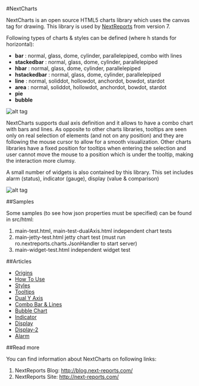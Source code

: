 #NextCharts

NextCharts is an open source HTML5 charts library which uses the canvas tag for drawing. This library is used by [NextReports](https://github.com/nextreports/nextreports) from version 7.

Following types of charts & styles can be defined (where h stands for horizontal):  
  
* __bar__ : normal, glass, dome, cylinder, parallelepiped, combo with lines  
* __stackedbar__ : normal, glass, dome, cylinder, parallelepiped  
* __hbar__ : normal, glass, dome, cylinder, parallelepiped  
* __hstackedbar__ : normal, glass, dome, cylinder, parallelepiped  
* __line__ : normal, soliddot, hollowdot, anchordot, bowdot, stardot  
* __area__ : normal, soliddot, hollowdot, anchordot, bowdot, stardot  
* __pie__  
* __bubble__

![alt tag](http://2.bp.blogspot.com/-ouJicYwR4D0/Uv3pAiWORgI/AAAAAAAAJDo/a6RxWpXU3QM/s1600/NextServerCharts-white.png)

NextCharts supports dual axis definition and it allows to have a combo chart with bars and lines. As opposite to other charts libraries, tooltips are seen only on real selection of elements (and not on any position) and they are following the mouse cursor to allow for a smooth visualization. Other charts libraries have a fixed position for tooltips when entering the selection and user cannot move the mouse to  a position which is under the tooltip, making the interaction more clumsy.

A small number of widgets is also contained by this library. This set includes alarm (status), indicator (gauge), display (value & comparison)

![alt tag](http://2.bp.blogspot.com/-1lSssWLMPOs/U5hWOr0pwWI/AAAAAAAAJf8/Eof9uAbvvm4/s1600/a2.png)

##Samples

Some samples (to see how json properties must be specified) can be found in src/html:

1. main-test.html, main-test-dualAxis.html    independent chart tests
2. main-jetty-test.html                       jetty chart test (must run ro.nextreports.charts.JsonHandler to start server)
3. main-widget-test.html                      independent widget test   

##Articles

* [Origins](http://blog.next-reports.com/2014/02/nextcharts-new-html5-library-for.html)
* [How To Use](http://blog.next-reports.com/2014/02/nextcharts-developer-perspective.html)
* [Styles](http://blog.next-reports.com/2014/02/nextcharts-styles.html)
* [Tooltips](http://blog.next-reports.com/2014/03/nextcharts-tooltip-messages.html)
* [Dual Y Axis](http://blog.next-reports.com/2014/10/nextcharts-dual-y-axis.html)
* [Combo Bar & Lines](http://blog.next-reports.com/2014/02/nextcharts-combo-bar-line-charts.html)
* [Bubble Chart](http://blog.next-reports.com/2014/03/nextreports-creating-bubble-chart.html)
* [Indicator](http://blog.next-reports.com/2014/05/nextcharts-indicator.html)
* [Display](http://blog.next-reports.com/2014/05/nextcharts-display-widget.html)
* [Display-2](http://blog.next-reports.com/2014/08/display-revisited.html)
* [Alarm](http://blog.next-reports.com/2014/06/nextcharts-alarm-widget.html)

##Read more

You can find information about NextCharts on following links:

1. NextReports Blog: http://blog.next-reports.com/
2. NextReports Site: http://next-reports.com/

